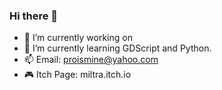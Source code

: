 ### Hi there 👋 ###

- 🔭 I’m currently working on 
- 🌱 I’m currently learning GDScript and Python.
- 📫 Email: proismine@yahoo.com
- 🎮 Itch Page: miltra.itch.io
